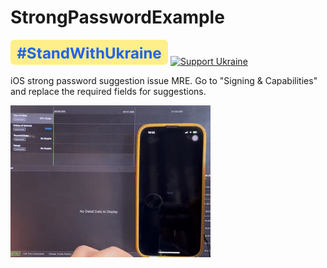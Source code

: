 # StrongPasswordExample


[![StandWithUkraine](https://raw.githubusercontent.com/vshymanskyy/StandWithUkraine/main/badges/StandWithUkraine.svg)](https://github.com/vshymanskyy/StandWithUkraine/blob/main/docs/README.md)
[![Support Ukraine](https://img.shields.io/badge/Support-Ukraine-FFD500?style=flat&labelColor=005BBB)](https://opensource.fb.com/support-ukraine)


iOS strong password suggestion issue MRE.
Go to "Signing & Capabilities" and replace the required fields for suggestions.


![Issue example](https://raw.githubusercontent.com/VAndrJ/StrongPasswordExample/master/Resources/issue_example.gif)
